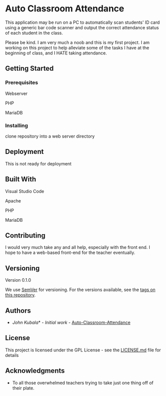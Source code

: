 # Auto Classroom Attendance
This application may be run on a PC to automatically scan students' ID card using a generic bar code scanner and output the correct attendance status of each student in the class.

Please be kind.  I am very much a noob and this is my first project.  I am working on this project to help alleviate some of the tasks I have at the beginning of class, and I HATE taking attendance.


## Getting Started


### Prerequisites
Webserver

PHP

MariaDB


### Installing
clone repository into a web server directory



## Deployment

This is not ready for deployment

## Built With
Visual Studio Code

Apache

PHP

MariaDB


## Contributing

I would very much take any and all help, especially with the front end.  I hope to have a web-based front-end for the teacher eventually.

## Versioning

Version 0.1.0

We use [SemVer](http://semver.org/) for versioning. For the versions available, see the [tags on this repository](https://github.com/your/project/tags). 

## Authors

* *John Kubala** - *Initial work* - [Auto-Classroom-Attendance](https://github.com/jkubala4454)

## License

This project is licensed under the GPL License - see the [LICENSE.md](LICENSE.md) file for details

## Acknowledgments

* To all those overwhelmed teachers trying to take just one thing off of their plate.

